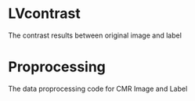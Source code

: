 # LVcontrast

The contrast results between original image and label

# Proprocessing

The data proprocessing code for CMR Image and Label
